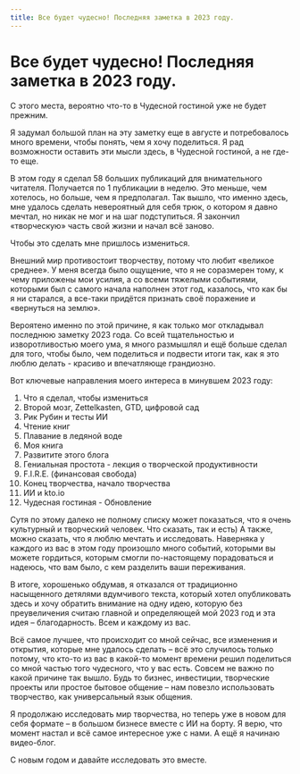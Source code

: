 ```yaml
---
title: Все будет чудесно! Последняя заметка в 2023 году.
---
```

# Все будет чудесно! Последняя заметка в 2023 году.

С этого места, вероятно что-то в Чудесной гостиной уже не будет прежним.

Я задумал большой план на эту заметку еще в августе и потребовалось много времени, чтобы понять, чем я хочу поделиться. Я рад возможности оставить эти мысли здесь, в Чудесной гостиной, а не где-то еще.

В этом году я сделал 58 больших публикаций для внимательного читателя. Получается по 1 публикации в неделю. Это меньше, чем хотелось, но больше, чем я предполагал. Так вышло, что именно здесь, мне удалось сделать невероятный для себя трюк, о котором я давно мечтал, но никак не мог и на шаг подступиться. Я закончил «творческую» часть свой жизни и начал всё заново. 

Чтобы это сделать мне пришлось измениться.

Внешний мир противостоит творчеству, потому что любит «великое среднее». У меня всегда было ощущение, что я не соразмерен тому, к чему приложены мои усилия, а со всеми тяжелыми событиями, которыми был с самого начала наполнен этот год, казалось, что как бы я ни старался, а все-таки придётся признать своё поражение и «вернуться на землю». 

Вероятено именно по этой причине, я как только мог откладывал последнюю заметку 2023 года. Со всей тщательностью и изворотливостью моего ума, я много размышлял и ещё больше сделал для того, чтобы было, чем поделиться и подвести итоги так, как я это люблю делать - красиво и впечатляюще грандиозно.

Вот ключевые направления моего интереса в минувшем 2023 году:
1. Что я сделал, чтобы измениться
2. Второй мозг, Zettelkasten, GTD, цифровой сад
3. Рик Рубин и тесты ИИ
4. Чтение книг
5. Плавание в ледяной воде
6. Моя книга
7. Развитите этого блога
8. Гениальная простота - лекция о творческой продуктивности
9. F.I.R.E. (финансовая свобода)
10. Конец творчества, начало творчества
11. ИИ и kto.io
12. Чудесная гостиная - Обновление

Сутя по этому далеко не полному списку может показаться, что я очень культурный и творческий человек. Что сказать, так и есть) А также, можно сказать, что я люблю мечтать и исследовать. Наверняка у каждого из вас в этом году произошло много событий, которыми вы можете гордиться, которым смогли по-настоящему порадоваться и надеюсь, что вам было, с кем разделить ваши переживания.

В итоге, хорошенько обдумав, я отказался от традиционно насыщенного детялями вдумчивого текста, который хотел опубликовать здесь и хочу обратить внимание на одну идею, которую без преувеличения считаю главной и определяющей мой 2023 год и эта идея – благодарность. Всем и каждому из вас.

Всё самое лучшее, что происходит со мной сейчас, все изменения и открытия, которые мне удалось сделать – всё это случилось только потому, что кто-то из вас в какой-то момент времени решил поделиться со мной частью того чудесного, что у вас есть. Совсем не важно по какой причине так вышло. Будь то бизнес, инвестиции, творческие проекты или простое бытовое общение – нам повезло использовать творчество, как универсальный язык общения.

Я продолжаю исследовать мир творчества, но теперь уже в новом для себя формате – в большом бизнесе вместе с ИИ на борту. Я верю, что момент настал и всё самое интересное уже с нами. А ещё я начинаю видео-блог.

С новым годом и давайте исследовать это вместе.